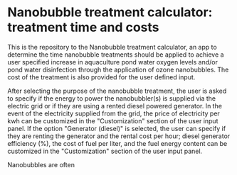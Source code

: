 # Nanobubble treatment calculator: treatment time and costs
This is the repository to the Nanobubble treatment calculator, an app to determine the time nanobubble treatments should be applied to achieve a user specified increase in aquaculture pond water oxygen levels and/or pond water disinfection through the application of ozone nanobubbles. The cost of the treatment is also provided for the user defined input. 

After selecting the purpose of the nanobubble treatment, the user is asked to specify if the energy to power the nanobubbler(s) is supplied via the electric grid or if they are using a rented diesel powered generator. In the event of the electricity supplied from the grid, the price of electricity per kwh can be customized in the "Customization" section of the user input panel. If the option "Generator (diesel)" is selected, the user can specify if they are renting the generator and the rental cost per hour; diesel generator efficiency (%), the cost of fuel per liter, and the fuel energy content can be customized in the "Customization" section of the user input panel.

Nanobubbles are often 


